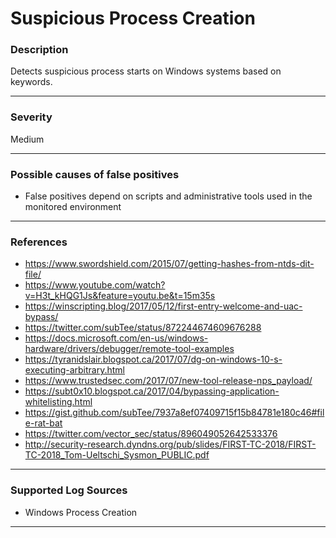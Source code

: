 # Suspicious Process Creation
### Description

Detects suspicious process starts on Windows systems based on keywords.

-------------------
### Severity

Medium

-------------------
<!---
### Detailed Information

- Why is this alert triggered?
- What are the typical causes that generate this alert? (e.g. port scans, unusual file access activity, etc...)
- Which corroborating information should be looked up?
- Any supporting queries to get more information?
- Any supporting visualizations to get more information?

-------------------
--->
### Possible causes of false positives

- False positives depend on scripts and administrative tools used in the monitored environment

-------------------
### References

- https://www.swordshield.com/2015/07/getting-hashes-from-ntds-dit-file/
- https://www.youtube.com/watch?v=H3t_kHQG1Js&feature=youtu.be&t=15m35s
- https://winscripting.blog/2017/05/12/first-entry-welcome-and-uac-bypass/
- https://twitter.com/subTee/status/872244674609676288
- https://docs.microsoft.com/en-us/windows-hardware/drivers/debugger/remote-tool-examples
- https://tyranidslair.blogspot.ca/2017/07/dg-on-windows-10-s-executing-arbitrary.html
- https://www.trustedsec.com/2017/07/new-tool-release-nps_payload/
- https://subt0x10.blogspot.ca/2017/04/bypassing-application-whitelisting.html
- https://gist.github.com/subTee/7937a8ef07409715f15b84781e180c46#file-rat-bat
- https://twitter.com/vector_sec/status/896049052642533376
- http://security-research.dyndns.org/pub/slides/FIRST-TC-2018/FIRST-TC-2018_Tom-Ueltschi_Sysmon_PUBLIC.pdf

-------------------
### Supported Log Sources

- Windows Process Creation

-------------------
